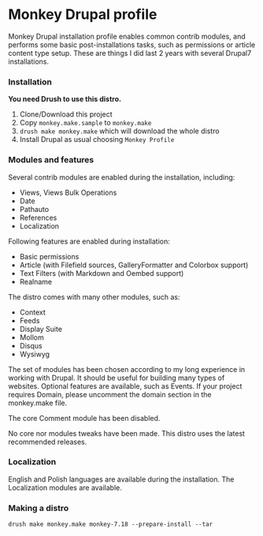 Monkey Drupal profile
=====================

Monkey Drupal installation profile enables common contrib modules, and performs some basic
post-installations tasks, such as permissions or article content type setup. These are
things I did last 2 years with several Drupal7 installations.

### Installation

**You need Drush to use this distro.**

1. Clone/Download this project
2. Copy `monkey.make.sample` to `monkey.make`
3. `drush make monkey.make` which will download the whole distro
4. Install Drupal as usual choosing `Monkey Profile`

### Modules and features

Several contrib modules are enabled during the installation, including:
- Views, Views Bulk Operations
- Date
- Pathauto
- References
- Localization

Following features are enabled during installation:
- Basic permissions
- Article (with Filefield sources, GalleryFormatter and Colorbox support)
- Text Filters (with Markdown and Oembed support)
- Realname

The distro comes with many other modules, such as:
- Context
- Feeds
- Display Suite
- Mollom
- Disqus
- Wysiwyg

The set of modules has been chosen according to my long experience in working with Drupal.
It should be useful for building many types of websites. Optional features are available,
such as Events. If your project requires Domain, please uncomment the domain section in
the monkey.make file.

The core Comment module has been disabled.

No core nor modules tweaks have been made. This distro uses the latest recommended
releases.

### Localization

English and Polish languages are available during the installation. The Localization
modules are available. 

### Making a distro

    drush make monkey.make monkey-7.18 --prepare-install --tar
